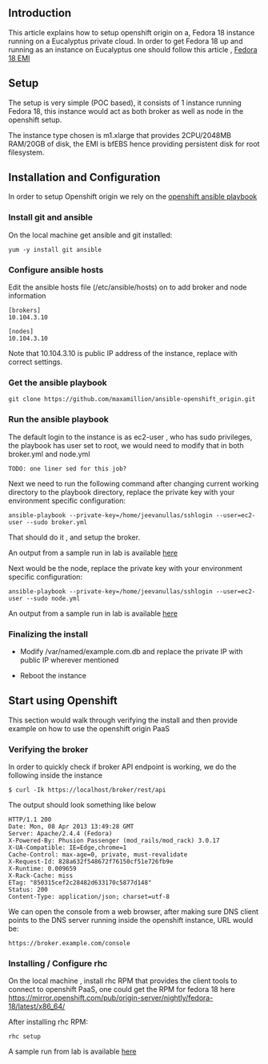 ## Introduction

This article explains how to setup openshift origin on a, Fedora 18 instance running on a Eucalyptus private cloud. In order to get Fedora 18 up and running as an instance on Eucalyptus one should follow this article , [Fedora 18 EMI](https://github.com/eucalyptus/eucalyptus/wiki/Fedora-18-Image)

## Setup

The setup is very simple (POC based), it consists of 1 instance running Fedora 18, this instance would act as both broker as well as node in the openshift setup.

The instance type chosen is m1.xlarge that provides 2CPU/2048MB RAM/20GB of disk, the EMI is bfEBS hence providing persistent disk for root filesystem.

## Installation and Configuration

In order to setup Openshift origin we rely on the [openshift ansible playbook](https://github.com/maxamillion/ansible-openshift_origin)

### Install git and ansible 

On the local machine get ansible and git installed:

```
yum -y install git ansible
```

### Configure ansible hosts

Edit the ansible hosts file (/etc/ansible/hosts) on to add broker and node information

```
[brokers]
10.104.3.10

[nodes]
10.104.3.10
```

Note that 10.104.3.10 is public IP address of the instance, replace with correct settings.

### Get the ansible playbook

```
git clone https://github.com/maxamillion/ansible-openshift_origin.git
```

### Run the ansible playbook

The default login to the instance is as ec2-user , who has sudo privileges, the playbook has user set to root, we would need to modify that in both broker.yml and node.yml

```
TODO: one liner sed for this job?
```

Next we need to run the following command after changing current working directory to the playbook directory, replace the private key with your environment specific configuration:

```
ansible-playbook --private-key=/home/jeevanullas/sshlogin --user=ec2-user --sudo broker.yml
```

That should do it , and setup the broker.

An output from a sample run in lab is available [here](https://gist.github.com/jeevanullas/5335541#file-openshift-ansible-playbook-broker-output-txt)

Next would be the node, replace the private key with your environment specific configuration:

```
ansible-playbook --private-key=/home/jeevanullas/sshlogin --user=ec2-user --sudo node.yml
```

An output from a sample run in lab is available [here](https://gist.github.com/jeevanullas/5336280#file-openshift-ansible-playbook-node-output-txt)

### Finalizing the install 

* Modify /var/named/example.com.db and replace the private IP with public IP wherever mentioned

* Reboot the instance

## Start using Openshift

This section would walk through verifying the install and then provide example on how to use the openshift origin PaaS

### Verifying the broker

In order to quickly check if broker API endpoint is working, we do the following inside the instance

```
$ curl -Ik https://localhost/broker/rest/api
```

The output should look something like below

```
HTTP/1.1 200 
Date: Mon, 08 Apr 2013 13:49:28 GMT
Server: Apache/2.4.4 (Fedora)
X-Powered-By: Phusion Passenger (mod_rails/mod_rack) 3.0.17
X-UA-Compatible: IE=Edge,chrome=1
Cache-Control: max-age=0, private, must-revalidate
X-Request-Id: 828a632f548672f76150cf51e726fb9e
X-Runtime: 0.009659
X-Rack-Cache: miss
ETag: "850315cef2c28482d633170c5877d148"
Status: 200
Content-Type: application/json; charset=utf-8
```

We can open the console from a web browser, after making sure DNS client points to the DNS server running inside the openshift instance, URL would be:

```
https://broker.example.com/console
```

### Installing / Configure rhc

On the local machine , install rhc RPM that provides the client tools to connect to openshift PaaS, one could get the RPM for fedora 18 here [https://mirror.openshift.com/pub/origin-server/nightly/fedora-18/latest/x86_64/ ](https://mirror.openshift.com/pub/origin-server/nightly/fedora-18/latest/x86_64/ )

After installing rhc RPM:

```
rhc setup
```

A sample run from lab is available [here](https://gist.github.com/jeevanullas/5338472#file-rhc-setup-txt)
